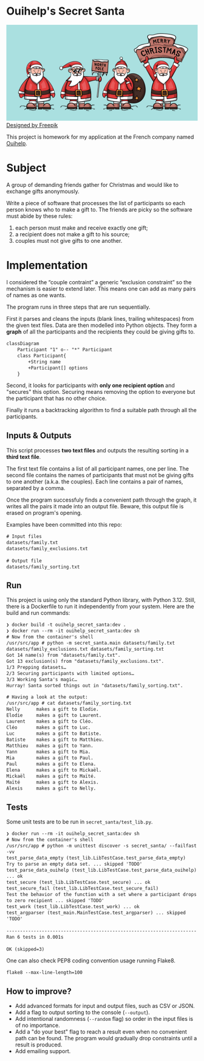 Ouihelp's Secret Santa
===

![Several Santa with "North Pole" and "Merry Christmas" signs.](doc/santa_merry_christmas.jpg)
<a href="http://www.freepik.com">Designed by Freepik</a>

This project is homework for my application at the French company named [Ouihelp](https://www.ouihelp.fr/).

# Subject
A group of demanding friends gather for Christmas and would like to exchange gifts anonymously.

Write a piece of software that processes the list of participants so each person knows who to make
a gift to. The friends are picky so the software must abide by these rules:
1. each person must make and receive exactly one gift;
2. a recipient does not make a gift to his source;
3. couples must not give gifts to one another.

# Implementation
I considered the “couple contraint” a generic “exclusion constraint” so the mechanism is easier
to extend later. This means one can add as many pairs of names as one wants.

The program runs in three steps that are run sequentially.

First it parses and cleans the inputs (blank lines, trailing whitespaces) from the given text files.
Data are then modelled into Python objects.
They form a __graph__ of all the participants and the recipients they could be giving gifts to.

```mermaid
classDiagram
    Participant "1" o-- "*" Participant
    class Participant{
        +String name
        +Participant[] options
    }
```

Second, it looks for participants with __only one recipient option__ and "secures" this option.
Securing means removing the option to everyone but the participant that has no other choice.

Finally it runs a backtracking algorithm to find a suitable path through all the participants.

## Inputs & Outputs
This script processes __two text files__ and outputs the resulting sorting in a __third text file__.

The first text file contains a list of all participant names, one per line. The second file
contains the names of participants that must not be giving gifts to one another (a.k.a. the
couples). Each line contains a pair of names, separated by a comma.

Once the program successfuly finds a convenient path through the graph, it writes all the pairs it
made into an output file.
Beware, this output file is erased on program's opening.

Examples have been committed into this repo:
```shell
# Input files
datasets/family.txt
datasets/family_exclusions.txt

# Output file
datasets/family_sorting.txt
```

## Run
This project is using only the standard Python library, with Python 3.12. Still, there is a
Dockerfile to run it independently from your system. Here are the build and run commands:
```shell
❯ docker build -t ouihelp_secret_santa:dev .
❯ docker run --rm -it ouihelp_secret_santa:dev sh
# Now from the container's shell
/usr/src/app # python -m secret_santa.main datasets/family.txt datasets/family_exclusions.txt datasets/family_sorting.txt
Got 14 name(s) from "datasets/family.txt".
Got 13 exclusion(s) from "datasets/family_exclusions.txt".
1/3 Prepping datasets…
2/3 Securing participants with limited options…
3/3 Working Santa's magic…
Hurray! Santa sorted things out in "datasets/family_sorting.txt".
```
```shell
# Having a look at the output:
/usr/src/app # cat datasets/family_sorting.txt
Nelly      makes a gift to Elodie.
Elodie     makes a gift to Laurent.
Laurent    makes a gift to Cléo.
Cléo       makes a gift to Luc.
Luc        makes a gift to Batiste.
Batiste    makes a gift to Matthieu.
Matthieu   makes a gift to Yann.
Yann       makes a gift to Mia.
Mia        makes a gift to Paul.
Paul       makes a gift to Elena.
Elena      makes a gift to Mickaël.
Mickaël    makes a gift to Maïté.
Maïté      makes a gift to Alexis.
Alexis     makes a gift to Nelly.
```

## Tests
Some unit tests are to be run in `secret_santa/test_lib.py`.
```shell
❯ docker run --rm -it ouihelp_secret_santa:dev sh
# Now from the container's shell
/usr/src/app # python -m unittest discover -s secret_santa/ --failfast -vv
test_parse_data_empty (test_lib.LibTestCase.test_parse_data_empty)
Try to parse an empty data set. ... skipped 'TODO'
test_parse_data_ouihelp (test_lib.LibTestCase.test_parse_data_ouihelp) ... ok
test_secure (test_lib.LibTestCase.test_secure) ... ok
test_secure_fail (test_lib.LibTestCase.test_secure_fail)
Test the behavior of the function with a set where a participant drops to zero recipient ... skipped 'TODO'
test_work (test_lib.LibTestCase.test_work) ... ok
test_argparser (test_main.MainTestCase.test_argparser) ... skipped 'TODO'

----------------------------------------------------------------------
Ran 6 tests in 0.001s

OK (skipped=3)
```

One can also check PEP8 coding convention usage running Flake8.
```shell
flake8 --max-line-length=100
```

## How to improve?
* Add advanced formats for input and output files, such as CSV or JSON.
* Add a flag to output sorting to the console (`--output`).
* Add intentional randomness (`--random` flag) so order in the input files is of no importance.
* Add a "do your best" flag to reach a result even when no convenient path can be found. The program would gradually drop constraints until a result is produced.
* Add emailing support.
